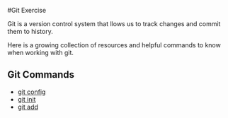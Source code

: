 #Git Exercise

Git is a version control system that llows us to track changes and commit them to history.

Here is a growing collection of resources and helpful commands to know when working with git.

## Git Commands

- [git config](./Config.md)
- [git init](./CreateInit.md)
- [git add](./Add.md)